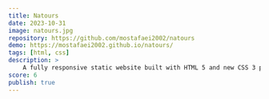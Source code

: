 ```yaml
---
title: Natours
date: 2023-10-31
image: natours.jpg
repository: https://github.com/mostafaei2002/natours
demo: https://mostafaei2002.github.io/natours/
tags: [html, css]
description: >
    A fully responsive static website built with HTML 5 and new CSS 3 properties with a focus on modern design techniques. Follow through project.
score: 6
publish: true
---
```

